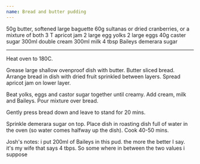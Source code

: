 ```yaml
---
name: Bread and butter pudding
---
```


50g butter, softened 
large baguette
60g sultanas or dried cranberries, or a mixture of both 
3 T apricot jam
2 large egg yolks 
2 large eggs 
40g caster sugar 
300ml double cream 
300ml milk 
4 tbsp Baileys 
demerara sugar

---

Heat oven to 180C.

Grease large shallow ovenproof dish with butter.  Butter sliced bread.  Arrange bread in dish with dried fruit sprinkled between layers.  Spread apricot jam on lower layer.

Beat yolks, eggs and castor sugar together until creamy.  Add cream, milk and Baileys.  Pour mixture over bread. 

Gently press bread down and leave to stand for 20 mins.  

Sprinkle demerara sugar on top.  Place dish in roasting dish full of water in the oven (so water comes halfway up the dish).  Cook 40-50 mins.

Josh's notes: i put 200ml of Baileys in this pud.  the more the better I say. it's my wife that says 4 tbps. So some where in between the two values i suppose   

